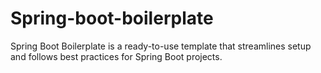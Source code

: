 # Spring-boot-boilerplate
Spring Boot Boilerplate is a ready-to-use template that streamlines setup and follows best practices for Spring Boot projects.
